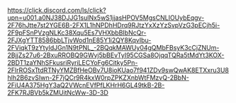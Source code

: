 https://click.discord.com/ls/click?upn=u001.a0NJ38DJJG1sulNx5wS1jjasHPOV5MgsCNLIOUybEqgv-2F76hJtte7st2YGE6B-2FX1L1hNPDhHDrq9RJtzYxXzYzSvpVzG3pECjh5i-2F9pFSnPVzgNLKc38Xqu5Es7VHXbbBIbNcQr-2FJXgYTT8586bbLTjvWod1nE85Y1i2QY8KqvIbu-2FViqkT9zYtyldJGn1N9tPNL_-2BQqkMAWUy04gQMbFBsyK3cCjZNUm-2BjjZs27u6-2BxuRROBQ9GWvj5bBEvTyI95CGSa8OjqqTQRa5tMdYt3KOX-2BDT1zaYNhSFkusriRyriLECYoFg6Citky5Pn-2FlrROSxTtdRTNyYMZBfHeOBv7U8ioKUao7f941ZDv9swQwAK8ETXxru3U8hlh2B6zvSIwn-2F7jQCr9R4kxW0rpZPKZXnbWtFMzvQ-2BbN-2FiU4A375HgY3aQ2VWcnEVfPfLKHrH6GL49tkB-2B-2FK7RJBVb5kZMUitNcWw-3D-3D

